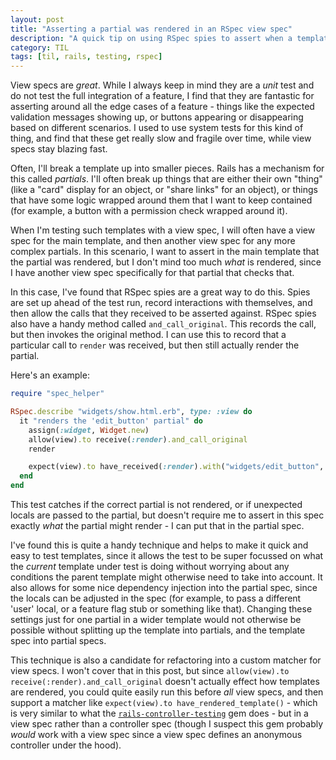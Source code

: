 ```yaml
---
layout: post
title: "Asserting a partial was rendered in an RSpec view spec"
description: "A quick tip on using RSpec spies to assert when a template is rendered"
category: TIL
tags: [til, rails, testing, rspec]
---
```


View specs are _great_. While I always keep in mind they are a _unit_ test and
do not test the full integration of a feature, I find that they are fantastic
for asserting around all the edge cases of a feature - things like the expected
validation messages showing up, or buttons appearing or disappearing based on
different scenarios. I used to use system tests for this kind of thing, and find
that these get really slow and fragile over time, while view specs stay blazing
fast.

Often, I'll break a template up into smaller pieces. Rails has a mechanism for
this called _partials_. I'll often break up things that are either their own
"thing" (like a "card" display for an object, or "share links" for an object),
or things that have some logic wrapped around them that I want to keep contained
(for example, a button with a permission check wrapped around it).

When I'm testing such templates with a view spec, I will often have a view spec
for the main template, and then another view spec for any more complex partials.
In this scenario, I want to assert in the main template that the partial was
rendered, but I don't mind too much _what_ is rendered, since I have another
view spec specifically for that partial that checks that.

In this case, I've found that RSpec spies are a great way to do this. Spies are
set up ahead of the test run, record interactions with themselves, and then
allow the calls that they received to be asserted against. RSpec spies also have
a handy method called `and_call_original`. This records the call, but then
invokes the original method. I can use this to record that a particular call to
`render` was received, but then still actually render the partial.

Here's an example:

```ruby
require "spec_helper"

RSpec.describe "widgets/show.html.erb", type: :view do
  it "renders the 'edit_button' partial" do
    assign(:widget, Widget.new)
    allow(view).to receive(:render).and_call_original
    render

    expect(view).to have_received(:render).with("widgets/edit_button", widget: widget)
  end
end
```

This test catches if the correct partial is not rendered, or if unexpected
locals are passed to the partial, but doesn't require me to assert in this spec
exactly _what_ the partial might render - I can put that in the partial spec.

I've found this is quite a handy technique and helps to make it quick and easy
to test templates, since it allows the test to be super focussed on what the
_current_ template under test is doing without worrying about any conditions the
parent template might otherwise need to take into account. It also allows for
some nice dependency injection into the partial spec, since the locals can be
adjusted in the spec (for example, to pass a different 'user' local, or a
feature flag stub or something like that). Changing these settings just for one
partial in a wider template would not otherwise be possible without splitting up
the template into partials, and the template spec into partial specs.

This technique is also a candidate for refactoring into a custom matcher for
view specs. I won't cover that in this post, but since `allow(view).to receive(:render).and_call_original` doesn't actually effect how templates are
rendered, you could quite easily run this before _all_ view specs, and then
support a matcher like `expect(view).to have_rendered_template()` - which is
very similar to what the
[`rails-controller-testing`](https://github.com/rails/rails-controller-testing/blob/master/lib/rails/controller/testing/template_assertions.rb)
gem does - but in a view spec rather than a controller spec (though I
suspect this gem probably _would_ work with a view spec since a view spec
defines an anonymous controller under the hood).
